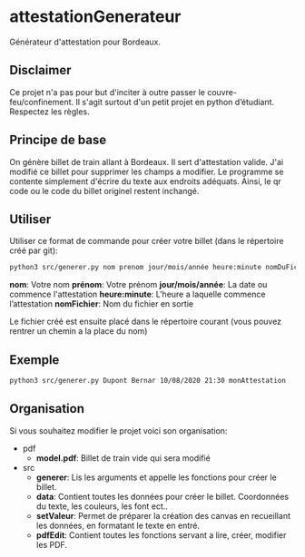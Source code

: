 
# attestationGenerateur
Générateur d'attestation pour Bordeaux. 

## Disclaimer
Ce projet n'a pas pour but d'inciter à outre passer le couvre-feu/confinement.
Il s'agit surtout d'un petit projet en python d’étudiant.
Respectez les règles.

## Principe de base
On génère billet de train allant à Bordeaux. Il sert d'attestation valide.
J'ai modifié ce billet pour supprimer les champs a modifier.
Le programme se contente simplement d'écrire du texte aux endroits adéquats.
Ainsi, le qr code ou le code du billet originel restent inchangé.

## Utiliser

Utiliser ce format de commande pour créer votre billet (dans le répertoire créé par git):

```bash
python3 src/generer.py nom prenom jour/mois/année heure:minute nomDuFichier
```

**nom**: Votre nom
**prénom**: Votre prénom
**jour/mois/année**: La date ou commence l'attestation
**heure:minute**: L'heure a laquelle commence l’attestation
**nomFichier**: Nom du fichier en sortie

Le fichier créé est ensuite placé dans le répertoire courant (vous pouvez rentrer un chemin a la place du nom)

## Exemple
```bash
python3 src/generer.py Dupont Bernar 10/08/2020 21:30 monAttestation
```

## Organisation

Si vous souhaitez modifier le projet voici son organisation:

* pdf
	* **model.pdf**: Billet de train vide qui sera modifié
* src
	* **generer**: Lis les arguments et appelle les fonctions pour créer le billet.
	* **data**: Contient toutes les données pour créer le billet. Coordonnées du texte, les couleurs, les font ect..
	* **setValeur**: Permet de préparer la création des canvas en recueillant les données, en formatant le texte en entré.
	* **pdfEdit**: Contient toutes les fonctions servant a lire, créer, modifier les PDF.



